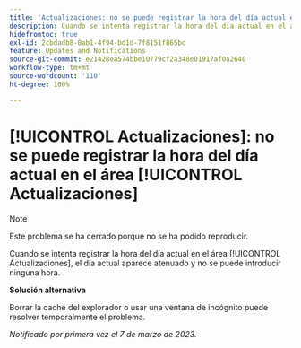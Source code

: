 ```yaml
---
title: 'Actualizaciones: no se puede registrar la hora del día actual en el área Actualizaciones'
description: Cuando se intenta registrar la hora del día actual en el área Actualizaciones, el día actual aparece atenuado y no se puede introducir ninguna hora.
hidefromtoc: true
exl-id: 2cbdadb8-0ab1-4f94-bd1d-7f8151f865bc
feature: Updates and Notifications
source-git-commit: e21428ea574bbe10779cf2a348e01917af0a2640
workflow-type: tm+mt
source-wordcount: '110'
ht-degree: 100%

---
```


# [!UICONTROL Actualizaciones]: no se puede registrar la hora del día actual en el área [!UICONTROL Actualizaciones]

>[!NOTE]
>
>Este problema se ha cerrado porque no se ha podido reproducir.

Cuando se intenta registrar la hora del día actual en el área [!UICONTROL Actualizaciones], el día actual aparece atenuado y no se puede introducir ninguna hora.

**Solución alternativa**

Borrar la caché del explorador o usar una ventana de incógnito puede resolver temporalmente el problema.

_Notificado por primera vez el 7 de marzo de 2023._
